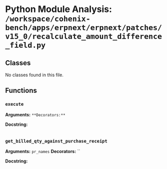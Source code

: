 # Python Module Analysis: `/workspace/cohenix-bench/apps/erpnext/erpnext/patches/v15_0/recalculate_amount_difference_field.py`

## Classes

No classes found in this file.


## Functions

### `execute`
**Arguments:** ``
**Decorators:** ``

**Docstring:**
```

```
### `get_billed_qty_against_purchase_receipt`
**Arguments:** `pr_names`
**Decorators:** ``

**Docstring:**
```

```

